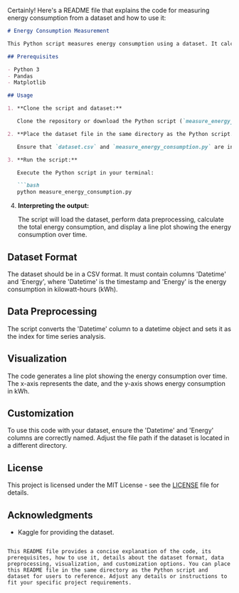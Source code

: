 Certainly! Here's a README file that explains the code for measuring energy consumption from a dataset and how to use it:

```markdown
# Energy Consumption Measurement

This Python script measures energy consumption using a dataset. It calculates the total energy consumption and provides a simple data visualization.

## Prerequisites

- Python 3
- Pandas
- Matplotlib

## Usage

1. **Clone the script and dataset:**

   Clone the repository or download the Python script (`measure_energy_consumption.py`) and the dataset file (`dataset.csv`).

2. **Place the dataset file in the same directory as the Python script.**

   Ensure that `dataset.csv` and `measure_energy_consumption.py` are in the same folder.

3. **Run the script:**

   Execute the Python script in your terminal:

   ```bash
   python measure_energy_consumption.py
   ```

4. **Interpreting the output:**

   The script will load the dataset, perform data preprocessing, calculate the total energy consumption, and display a line plot showing the energy consumption over time.

## Dataset Format

The dataset should be in a CSV format. It must contain columns 'Datetime' and 'Energy', where 'Datetime' is the timestamp and 'Energy' is the energy consumption in kilowatt-hours (kWh).

## Data Preprocessing

The script converts the 'Datetime' column to a datetime object and sets it as the index for time series analysis.

## Visualization

The code generates a line plot showing the energy consumption over time. The x-axis represents the date, and the y-axis shows energy consumption in kWh.

## Customization

To use this code with your dataset, ensure the 'Datetime' and 'Energy' columns are correctly named. Adjust the file path if the dataset is located in a different directory.

## License

This project is licensed under the MIT License - see the [LICENSE](LICENSE) file for details.

## Acknowledgments

- Kaggle for providing the dataset.

```

This README file provides a concise explanation of the code, its prerequisites, how to use it, details about the dataset format, data preprocessing, visualization, and customization options. You can place this README file in the same directory as the Python script and dataset for users to reference. Adjust any details or instructions to fit your specific project requirements.